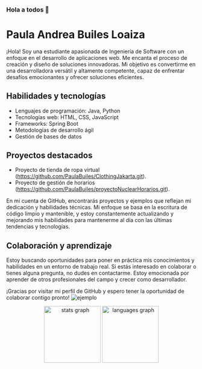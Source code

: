 ### Hola a todos 👋
# Paula Andrea Builes Loaiza

¡Hola! Soy una estudiante apasionada de Ingeniería de Software con un enfoque en el desarrollo de aplicaciones web. Me encanta el proceso de creación y diseño de soluciones innovadoras. Mi objetivo es convertirme en una desarrolladora versátil y altamente competente, capaz de enfrentar desafíos emocionantes y ofrecer soluciones eficientes.

## Habilidades y tecnologías

- Lenguajes de programación: Java, Python
- Tecnologías web: HTML, CSS, JavaScript
- Frameworks: Spring Boot
- Metodologías de desarrollo ágil
- Gestión de bases de datos

## Proyectos destacados

- Proyecto de tienda de ropa virtual (https://github.com/PaulaBuiles/ClothingJakarta.git).
- Proyecto de gestión de horarios (https://github.com/PaulaBuiles/proyectoNuclearHorarios.git).

En mi cuenta de GitHub, encontrarás proyectos y ejemplos que reflejan mi dedicación y habilidades técnicas. Mi enfoque se basa en la escritura de código limpio y mantenible, y estoy constantemente actualizando y mejorando mis habilidades para mantenerme al día con las últimas tendencias y tecnologías.

## Colaboración y aprendizaje

Estoy buscando oportunidades para poner en práctica mis conocimientos y habilidades en un entorno de trabajo real. Si estás interesado en colaborar o tienes alguna pregunta, no dudes en contactarme. Estoy emocionada por aprender de otros profesionales del campo y crecer como desarrollador.

¡Gracias por visitar mi perfil de GitHub y espero tener la oportunidad de colaborar contigo pronto!
![ejemplo](https://media.giphy.com/media/PI3QGKFN6XZUCMMqJm/giphy.gif)
<div align="center">
  <img src="https://github-readme-stats.vercel.app/api?hide_title=false&hide_rank=false&show_icons=true&include_all_commits=true&count_private=true&disable_animations=false&theme=codeSTACKr&locale=en&hide_border=false&username=Criscas1609" height="150" alt="stats graph"  />
  <img src="https://github-readme-stats.vercel.app/api/top-langs?locale=en&hide_title=false&layout=compact&card_width=320&langs_count=5&theme=codeSTACKr&hide_border=false&username=PaulaBuiles" height="150" alt="languages graph"  />
</div></div>

<!--
**PaulaBuiles/PaulaBuiles** is a ✨ _special_ ✨ repository because its `README.md` (this file) appears on your GitHub profile.

Here are some ideas to get you started:

- 🔭 I’m currently working on ...
- 🌱 I’m currently learning ...
- 👯 I’m looking to collaborate on ...
- 🤔 I’m looking for help with ...
- 💬 Ask me about ...
- 📫 How to reach me: ...
- 😄 Pronouns: ...
- ⚡ Fun fact: ...
-->
